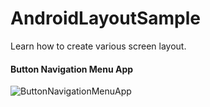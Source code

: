 # AndroidLayoutSample
Learn how to create various screen layout.


#### Button Navigation Menu App
![ButtonNavigationMenuApp](https://user-images.githubusercontent.com/34413373/79442120-17305980-8013-11ea-8a57-24447348c810.gif)

